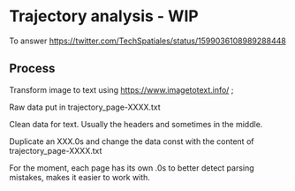 # Trajectory analysis - WIP

To answer https://twitter.com/TechSpatiales/status/1599036108989288448

## Process

Transform image to text using https://www.imagetotext.info/ ;

Raw data put in  trajectory_page-XXXX.txt

Clean data for text. Usually the headers and sometimes in the middle.

Duplicate an XXX.0s and change the data const with the content of trajectory_page-XXXX.txt

For the moment, each page has its own .0s to better detect parsing mistakes, makes it easier to work with. 
